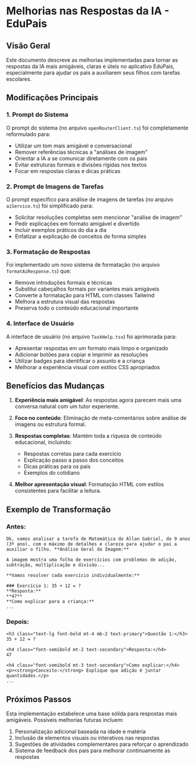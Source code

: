 # Melhorias nas Respostas da IA - EduPais

## Visão Geral

Este documento descreve as melhorias implementadas para tornar as respostas da IA mais amigáveis, claras e úteis no aplicativo EduPais, especialmente para ajudar os pais a auxiliarem seus filhos com tarefas escolares.

## Modificações Principais

### 1. Prompt do Sistema

O prompt do sistema (no arquivo `openRouterClient.ts`) foi completamente reformulado para:

- Utilizar um tom mais amigável e conversacional
- Remover referências técnicas a "análises de imagem"
- Orientar a IA a se comunicar diretamente com os pais
- Evitar estruturas formais e divisões rígidas nos textos
- Focar em respostas claras e dicas práticas

### 2. Prompt de Imagens de Tarefas

O prompt específico para análise de imagens de tarefas (no arquivo `aiService.ts`) foi simplificado para:

- Solicitar resoluções completas sem mencionar "análise de imagem"
- Pedir explicações em formato amigável e divertido
- Incluir exemplos práticos do dia a dia
- Enfatizar a explicação de conceitos de forma simples

### 3. Formatação de Respostas

Foi implementado um novo sistema de formatação (no arquivo `formatAiResponse.ts`) que:

- Remove introduções formais e técnicas
- Substitui cabeçalhos formais por variantes mais amigáveis
- Converte a formatação para HTML com classes Tailwind
- Melhora a estrutura visual das respostas
- Preserva todo o conteúdo educacional importante

### 4. Interface de Usuário

A interface de usuário (no arquivo `TaskHelp.tsx`) foi aprimorada para:

- Apresentar respostas em um formato mais limpo e organizado
- Adicionar botões para copiar e imprimir as resoluções
- Utilizar badges para identificar o assunto e a criança
- Melhorar a experiência visual com estilos CSS apropriados

## Benefícios das Mudanças

1. **Experiência mais amigável**: As respostas agora parecem mais uma conversa natural com um tutor experiente.

2. **Foco no conteúdo**: Eliminação de meta-comentários sobre análise de imagens ou estrutura formal.

3. **Respostas completas**: Mantém toda a riqueza de conteúdo educacional, incluindo:
   - Respostas corretas para cada exercício
   - Explicação passo a passo dos conceitos
   - Dicas práticas para os pais
   - Exemplos do cotidiano

4. **Melhor apresentação visual**: Formatação HTML com estilos consistentes para facilitar a leitura.

## Exemplo de Transformação

### Antes:

```
Ok, vamos analisar a tarefa de Matemática do Allan Gabriel, de 9 anos (3º ano), com o máximo de detalhes e clareza para ajudar o pai a auxiliar o filho. **Análise Geral da Imagem:**

A imagem mostra uma folha de exercícios com problemas de adição, subtração, multiplicação e divisão...

**Vamos resolver cada exercício individualmente:**

### Exercício 1: 35 + 12 = ?
**Resposta:**
**47**
**Como explicar para a criança:**
...
```

### Depois:

```
<h3 class="text-lg font-bold mt-4 mb-2 text-primary">Questão 1:</h3>
35 + 12 = ?

<h4 class="font-semibold mt-2 text-secondary">Resposta:</h4>
47

<h4 class="font-semibold mt-3 text-secondary">Como explicar:</h4>
<p><strong>Conceito:</strong> Explique que adição é juntar quantidades.</p>
...
```

## Próximos Passos

Esta implementação estabelece uma base sólida para respostas mais amigáveis. Possíveis melhorias futuras incluem:

1. Personalização adicional baseada na idade e matéria
2. Inclusão de elementos visuais ou interativos nas respostas
3. Sugestões de atividades complementares para reforçar o aprendizado
4. Sistema de feedback dos pais para melhorar continuamente as respostas 